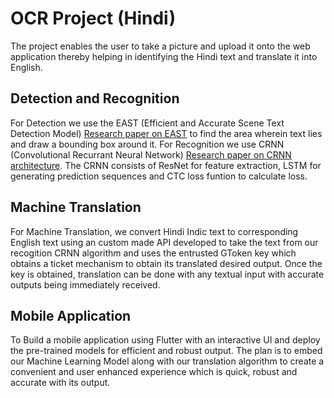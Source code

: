 # OCR Project (Hindi)

The project enables the user to take a picture and upload it onto the web application thereby helping in identifying the Hindi text and translate it into English.

## Detection and Recognition
 For Detection we use the EAST (Efficient and Accurate Scene Text Detection Model) [Research paper on EAST](https://arxiv.org/abs/1704.03155) to find the area wherein text lies and draw a bounding box around it.
 For Recognition we use CRNN (Convolutional Recurrant Neural Network) [Research paper on CRNN architecture](https://arxiv.org/pdf/1702.06286).
 The CRNN consists of ResNet for feature extraction, LSTM for generating prediction sequences and CTC loss funtion to calculate loss.

## Machine Translation
 For Machine Translation, we convert Hindi Indic text to corresponding English text using an custom made API developed to take the text from our recogition CRNN algorithm and uses the entrusted GToken key which obtains a ticket mechanism to obtain its translated desired output. Once the key is obtained, translation can be done with any textual input with accurate outputs being immediately received.

## Mobile Application
  To Build a mobile application using Flutter with an interactive UI and deploy the pre-trained models for efficient and robust output. The plan is to embed our Machine Learning Model along with our translation algorithm to create a convenient and user enhanced experience which is quick, robust and accurate with its output.





